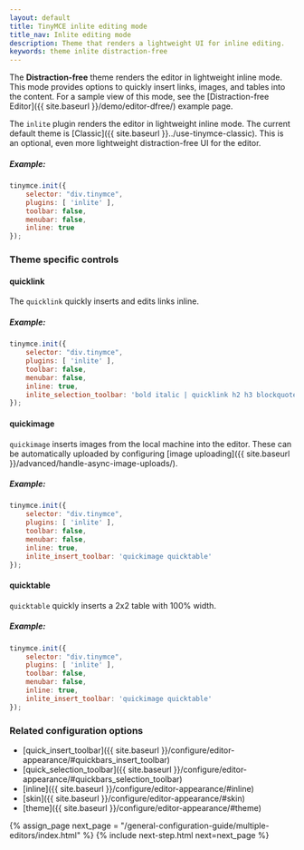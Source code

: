 ```yaml
---
layout: default
title: TinyMCE inlite editing mode
title_nav: Inlite editing mode
description: Theme that renders a lightweight UI for inline editing.
keywords: theme inlite distraction-free
---
```


The **Distraction-free** theme renders the editor in lightweight inline mode. This mode provides options to quickly insert links, images, and tables into the content. For a sample view of this mode, see the [Distraction-free Editor]({{ site.baseurl }}/demo/editor-dfree/) example page.

The `inlite` plugin renders the editor in lightweight inline mode. The current default theme is [Classic]({{ site.baseurl }}../use-tinymce-classic). This is an optional, even more lightweight distraction-free UI for the editor.

##### Example:

```js
tinymce.init({
    selector: "div.tinymce",
    plugins: [ 'inlite' ],
    toolbar: false,
    menubar: false,
    inline: true
});
```

### Theme specific controls

#### quicklink

The `quicklink` quickly inserts and edits links inline.

##### Example:

```js
tinymce.init({
    selector: "div.tinymce",
    plugins: [ 'inlite' ],
    toolbar: false,
    menubar: false,
    inline: true,
    inlite_selection_toolbar: 'bold italic | quicklink h2 h3 blockquote'
});
```

#### quickimage

`quickimage` inserts images from the local machine into the editor. These can be automatically uploaded by configuring [image uploading]({{ site.baseurl }}/advanced/handle-async-image-uploads/).

##### Example:

```js
tinymce.init({
    selector: "div.tinymce",
    plugins: [ 'inlite' ],
    toolbar: false,
    menubar: false,
    inline: true,
    inlite_insert_toolbar: 'quickimage quicktable'
});
```

#### quicktable

`quicktable` quickly inserts a 2x2 table with 100% width.

##### Example:

```js
tinymce.init({
    selector: "div.tinymce",
    plugins: [ 'inlite' ],
    toolbar: false,
    menubar: false,
    inline: true,
    inlite_insert_toolbar: 'quickimage quicktable'
});
```

### Related configuration options

* [quick_insert_toolbar]({{ site.baseurl }}/configure/editor-appearance/#quickbars_insert_toolbar)
* [quick_selection_toolbar]({{ site.baseurl }}/configure/editor-appearance/#quickbars_selection_toolbar)
* [inline]({{ site.baseurl }}/configure/editor-appearance/#inline)
* [skin]({{ site.baseurl }}/configure/editor-appearance/#skin)
* [theme]({{ site.baseurl }}/configure/editor-appearance/#theme)


{% assign_page next_page = "/general-configuration-guide/multiple-editors/index.html" %}
{% include next-step.html next=next_page %}
